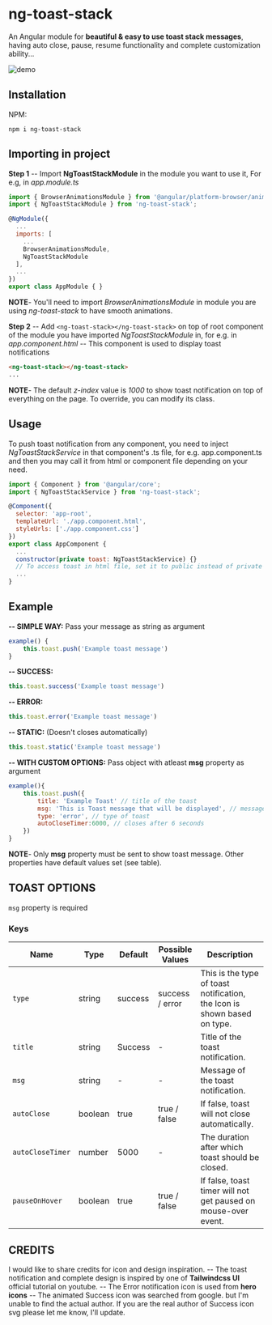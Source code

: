 # ng-toast-stack


An Angular module for **beautiful & easy to use toast stack messages**, having auto close, pause, resume functionality and complete customization ability...

![demo](https://user-images.githubusercontent.com/87582043/155489500-fb763beb-c780-4aa9-9fa0-21db07c91510.gif)



## Installation

NPM:
```
npm i ng-toast-stack
```


## Importing in project

**Step 1**
-- Import **NgToastStackModule** in the module you want to use it, For e.g, in *app.module.ts*
```js
import { BrowserAnimationsModule } from '@angular/platform-browser/animations';
import { NgToastStackModule } from 'ng-toast-stack';

@NgModule({
  ...
  imports: [
    ...
    BrowserAnimationsModule,
    NgToastStackModule
  ],
  ...
})
export class AppModule { }
```
**NOTE**- You'll need to import *BrowserAnimationsModule* in module you are using *ng-toast-stack* to have smooth animations.

**Step 2**
-- Add `<ng-toast-stack></ng-toast-stack>` on top of root component of the module you have imported *NgToastStackModule* in, for e.g. in *app.component.html*
-- This component is used to display toast notifications
```html
<ng-toast-stack></ng-toast-stack>
...
```
**NOTE**- The default *z-index* value is *1000* to show toast notification on top of everything on the page. To override, you can modify its class.

## Usage
To push toast notification from any component, you need to inject *NgToastStackService* in that component's .ts file, for e.g. app.component.ts and then you may call it from html or component file depending on your need.

```js
import { Component } from '@angular/core';
import { NgToastStackService } from 'ng-toast-stack';

@Component({
  selector: 'app-root',
  templateUrl: './app.component.html',
  styleUrls: ['./app.component.css']
})
export class AppComponent {
  ...
  constructor(private toast: NgToastStackService) {}
  // To access toast in html file, set it to public instead of private
  ...
}
```

## Example
**-- SIMPLE WAY:**
Pass your message as string as argument
```js 
example() {
    this.toast.push('Example toast message')
}
```

**-- SUCCESS:**
```js
this.toast.success('Example toast message') 
```

**-- ERROR:**
```js
this.toast.error('Example toast message')
```

**-- STATIC:** (Doesn't closes automatically)
```js
this.toast.static('Example toast message')
```

**-- WITH CUSTOM OPTIONS:**
Pass object with atleast **msg** property as argument
```js
example(){
    this.toast.push({
        title: 'Example Toast' // title of the toast
        msg: 'This is Toast message that will be displayed', // message of the toast
        type: 'error', // type of toast
        autoCloseTimer:6000, // closes after 6 seconds
    })
}
```
**NOTE**- Only **msg** property must be sent to show toast message. Other properties have default values set (see table).


## TOAST OPTIONS
`msg` property is required

### Keys

| Name              | Type    | Default | Possible Values   | Description                                                                   |
| ----------------- | ------- | ------- | ----------------- | ----------------------------------------------------------------------------- |
| `type`            | string  | success | success / error   | This is the type of toast notification, the Icon is shown based on type.      |
| `title`           | string  | Success | -                 | Title of the toast notification.                                              |
| `msg`             | string  | -       | -                 | Message of the toast notification.                                            |
| `autoClose`       | boolean | true    | true / false      | If false, toast will not close automatically.                                 |
| `autoCloseTimer`  | number  | 5000    | -                 | The duration after which toast should be closed.                              |
| `pauseOnHover`    | boolean | true    | true / false      | If false, toast timer will not get paused on mouse-over event.                |


## CREDITS
I would like to share credits for icon and design inspiration.
-- The toast notification and complete design is inspired by one of **Tailwindcss UI** official tutorial on youtube.
-- The Error notification icon is used from **hero icons**
-- The animated Success icon was searched from google. but I'm unable to find the actual author. If you are the real author of Success icon svg please let me know, I'll update.


